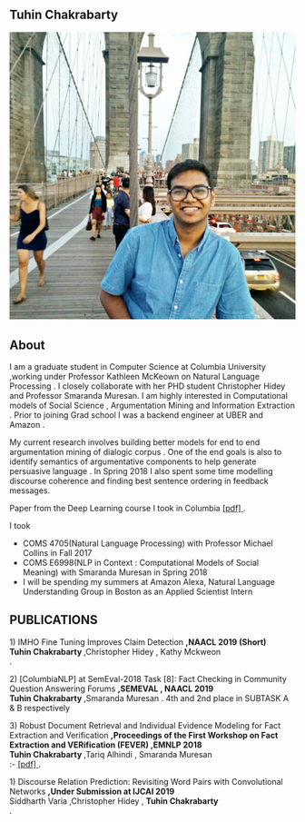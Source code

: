 ## Tuhin Chakrabarty

![Image](images/dp.jpg)

## About
I am a graduate student in Computer Science at Columbia University ,working under Professor Kathleen McKeown on Natural Language Processing . I closely collaborate with her PHD student Christopher Hidey and Professor Smaranda Muresan. I am highly interested in Computational models of Social Science , Argumentation Mining and Information Extraction . Prior to joining Grad school I was a backend engineer at UBER and Amazon .

My current research involves building better models for end to end argumentation mining of dialogic corpus . One of the end goals is also to identify semantics of argumentative components to help generate persuasive language . In Spring 2018
I also spent some time modelling discourse coherence and finding best sentence ordering in feedback messages.



<p> Paper from the Deep Learning course I took in Columbia <a href="https://github.com/tuhinjubcse/COMS4995/blob/master/Deep_Learning_Project_Report.pdf" title="Title">
[pdf] </a> .</p>

I took <br />
- COMS 4705(Natural Language Processing) with Professor Michael Collins in Fall 2017 <br />
- COMS E6998(NLP in Context : Computational Models of Social Meaning) with Smaranda Muresan in Spring 2018 <br />
- I will be spending my summers at Amazon Alexa, Natural Language Understanding Group in Boston  as an Applied  Scientist Intern

## PUBLICATIONS
 <p> 1) IMHO Fine Tuning Improves Claim Detection <b> ,NAACL 2019 (Short)  </b> 
 <br><b> Tuhin Chakrabarty </b> ,Christopher Hidey , Kathy Mckweon</br> .</p>
 
 <p> 2) [ColumbiaNLP] at SemEval-2018 Task [8]: Fact Checking in Community Question Answering Forums <b> ,SEMEVAL , NAACL 2019  </b> 
 <br><b> Tuhin Chakrabarty </b> ,Smaranda Muresan .   4th and 2nd place in SUBTASK A & B respectively</br> </p>

<p> 3) Robust Document Retrieval and Individual Evidence Modeling for Fact Extraction and Verification <b> ,Proceedings of the First Workshop on Fact Extraction and VERification (FEVER) ,EMNLP 2018  </b> 
 <br><b> Tuhin Chakrabarty </b> ,Tariq Alhindi , Smaranda Muresan</br> :- <a href="http://aclweb.org/anthology/W18-5521" title="Title"> [pdf] </a> .</p>
 
  <p> 1) Discourse Relation Prediction: Revisiting Word Pairs with Convolutional Networks <b> ,Under Submission at IJCAI 2019   </b> 
 <br> Siddharth Varia  ,Christopher Hidey , <b>Tuhin Chakrabarty</b> </br> .</p>

